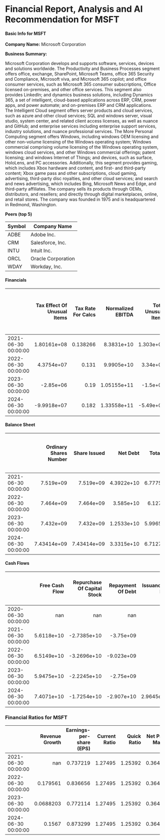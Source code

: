 # Financial Report, Analysis and AI Recommendation for MSFT

#### Basic Info for MSFT

**Company Name:** Microsoft Corporation

**Business Summary:**

Microsoft Corporation develops and supports software, services, devices and solutions worldwide. The Productivity and Business Processes segment offers office, exchange, SharePoint, Microsoft Teams, office 365 Security and Compliance, Microsoft viva, and Microsoft 365 copilot; and office consumer services, such as Microsoft 365 consumer subscriptions, Office licensed on-premises, and other office services. This segment also provides LinkedIn; and dynamics business solutions, including Dynamics 365, a set of intelligent, cloud-based applications across ERP, CRM, power apps, and power automate; and on-premises ERP and CRM applications. The Intelligent Cloud segment offers server products and cloud services, such as azure and other cloud services; SQL and windows server, visual studio, system center, and related client access licenses, as well as nuance and GitHub; and enterprise services including enterprise support services, industry solutions, and nuance professional services. The More Personal Computing segment offers Windows, including windows OEM licensing and other non-volume licensing of the Windows operating system; Windows commercial comprising volume licensing of the Windows operating system, windows cloud services, and other Windows commercial offerings; patent licensing; and windows Internet of Things; and devices, such as surface, HoloLens, and PC accessories. Additionally, this segment provides gaming, which includes Xbox hardware and content, and first- and third-party content; Xbox game pass and other subscriptions, cloud gaming, advertising, third-party disc royalties, and other cloud services; and search and news advertising, which includes Bing, Microsoft News and Edge, and third-party affiliates. The company sells its products through OEMs, distributors, and resellers; and directly through digital marketplaces, online, and retail stores. The company was founded in 1975 and is headquartered in Redmond, Washington.

**Peers (top 5)**

| Symbol | Company Name|
|--------|-------------|
|ADBE|Adobe Inc.|
|CRM|Salesforce, Inc.|
|INTU|Intuit Inc.|
|ORCL|Oracle Corporation|
|WDAY|Workday, Inc.|


#### Financials

|                     |   Tax Effect Of Unusual Items |   Tax Rate For Calcs |   Normalized EBITDA |   Total Unusual Items |   Total Unusual Items Excluding Goodwill |   Net Income From Continuing Operation Net Minority Interest |   Reconciled Depreciation |   Reconciled Cost Of Revenue |      EBITDA |        EBIT |   Net Interest Income |   Interest Expense |   Interest Income |   Normalized Income |   Net Income From Continuing And Discontinued Operation |   Total Expenses |   Total Operating Income As Reported |   Diluted Average Shares |   Basic Average Shares |   Diluted EPS |   Basic EPS |   Diluted NI Availto Com Stockholders |   Net Income Common Stockholders |   Net Income |   Net Income Including Noncontrolling Interests |   Net Income Continuous Operations |   Tax Provision |   Pretax Income |   Other Income Expense |   Other Non Operating Income Expenses |   Special Income Charges |   Write Off |   Gain On Sale Of Security |   Net Non Operating Interest Income Expense |   Interest Expense Non Operating |   Interest Income Non Operating |   Operating Income |   Operating Expense |   Research And Development |   Selling General And Administration |   Selling And Marketing Expense |   General And Administrative Expense |   Other Gand A |   Gross Profit |   Cost Of Revenue |   Total Revenue |   Operating Revenue |
|:--------------------|------------------------------:|---------------------:|--------------------:|----------------------:|-----------------------------------------:|-------------------------------------------------------------:|--------------------------:|-----------------------------:|------------:|------------:|----------------------:|-------------------:|------------------:|--------------------:|--------------------------------------------------------:|-----------------:|-------------------------------------:|-------------------------:|-----------------------:|--------------:|------------:|--------------------------------------:|---------------------------------:|-------------:|------------------------------------------------:|-----------------------------------:|----------------:|----------------:|-----------------------:|--------------------------------------:|-------------------------:|------------:|---------------------------:|--------------------------------------------:|---------------------------------:|--------------------------------:|-------------------:|--------------------:|---------------------------:|-------------------------------------:|--------------------------------:|-------------------------------------:|---------------:|---------------:|------------------:|----------------:|--------------------:|
| 2021-06-30 00:00:00 |                   1.80161e+08 |             0.138266 |         8.3831e+10  |             1.303e+09 |                                1.303e+09 |                                                   6.1271e+10 |                1.1686e+10 |                   5.2232e+10 | 8.5134e+10  | 7.3448e+10  |            -2.15e+08  |          2.346e+09 |         2.131e+09 |         6.01482e+10 |                                              6.1271e+10 |      9.8172e+10  |                          6.9916e+10  |                7.608e+09 |              7.547e+09 |          8.05 |        8.12 |                            6.1271e+10 |                       6.1271e+10 |   6.1271e+10 |                                      6.1271e+10 |                         6.1271e+10 |      9.831e+09  |     7.1102e+10  |              1.401e+09 |                             9.8e+07   |                -1.3e+07  |    1.3e+07  |                  1.316e+09 |                                  -2.15e+08  |                        2.346e+09 |                       2.131e+09 |        6.9916e+10  |          4.594e+10  |                 2.0716e+10 |                           2.5224e+10 |                      2.0117e+10 |                            5.107e+09 |      5.107e+09 |    1.15856e+11 |        5.2232e+10 |     1.68088e+11 |         1.68088e+11 |
| 2022-06-30 00:00:00 |                   4.3754e+07  |             0.131    |         9.9905e+10  |             3.34e+08  |                                3.34e+08  |                                                   7.2738e+10 |                1.446e+10  |                   6.265e+10  | 1.00239e+11 | 8.5779e+10  |             3.1e+07   |          2.063e+09 |         2.094e+09 |         7.24478e+10 |                                              7.2738e+10 |      1.14887e+11 |                          8.3383e+10  |                7.54e+09  |              7.496e+09 |          9.65 |        9.7  |                            7.2738e+10 |                       7.2738e+10 |   7.2738e+10 |                                      7.2738e+10 |                         7.2738e+10 |      1.0978e+10 |     8.3716e+10  |              3.02e+08  |                            -3.2e+07   |                -1.01e+08 |    1.01e+08 |                  4.35e+08  |                                   3.1e+07   |                        2.063e+09 |                       2.094e+09 |        8.3383e+10  |          5.2237e+10 |                 2.4512e+10 |                           2.7725e+10 |                      2.1825e+10 |                            5.9e+09   |      5.9e+09   |    1.3562e+11  |        6.265e+10  |     1.9827e+11  |         1.9827e+11  |
| 2023-06-30 00:00:00 |                  -2.85e+06    |             0.19     |         1.05155e+11 |            -1.5e+07   |                               -1.5e+07   |                                                   7.2361e+10 |                1.3861e+10 |                   6.5863e+10 | 1.0514e+11  | 9.1279e+10  |             1.026e+09 |          1.968e+09 |         2.994e+09 |         7.23732e+10 |                                              7.2361e+10 |      1.23392e+11 |                          8.8523e+10  |                7.472e+09 |              7.446e+09 |          9.68 |        9.72 |                            7.2361e+10 |                       7.2361e+10 |   7.2361e+10 |                                      7.2361e+10 |                         7.2361e+10 |      1.695e+10  |     8.9311e+10  |             -2.38e+08  |                            -2.23e+08  |                -3e+07    |    3e+07    |                  1.5e+07   |                                   1.026e+09 |                        1.968e+09 |                       2.994e+09 |        8.8523e+10  |          5.7529e+10 |                 2.7195e+10 |                           3.0334e+10 |                      2.2759e+10 |                            7.575e+09 |      7.575e+09 |    1.46052e+11 |        6.5863e+10 |     2.11915e+11 |         2.11915e+11 |
| 2024-06-30 00:00:00 |                  -9.9918e+07  |             0.182    |         1.33558e+11 |            -5.49e+08  |                               -5.49e+08  |                                                   8.8136e+10 |                2.2287e+10 |                   7.4114e+10 | 1.33009e+11 | 1.10722e+11 |             2.22e+08  |          2.935e+09 |         3.157e+09 |         8.85851e+10 |                                              8.8136e+10 |      1.35689e+11 |                          1.09433e+11 |                7.469e+09 |              7.431e+09 |         11.8  |       11.86 |                            8.8136e+10 |                       8.8136e+10 |   8.8136e+10 |                                      8.8136e+10 |                         8.8136e+10 |      1.9651e+10 |     1.07787e+11 |             -1.868e+09 |                            -1.319e+09 |                -2.06e+08 |    2.06e+08 |                 -3.43e+08  |                                   2.22e+08  |                        2.935e+09 |                       3.157e+09 |        1.09433e+11 |          6.1575e+10 |                 2.951e+10  |                           3.2065e+10 |                      2.4456e+10 |                            7.609e+09 |      7.609e+09 |    1.71008e+11 |        7.4114e+10 |     2.45122e+11 |         2.45122e+11 |

#### Balance Sheet

|                     |   Ordinary Shares Number |   Share Issued |   Net Debt |   Total Debt |   Tangible Book Value |   Invested Capital |   Working Capital |   Net Tangible Assets |   Capital Lease Obligations |   Common Stock Equity |   Total Capitalization |   Total Equity Gross Minority Interest |   Stockholders Equity |   Gains Losses Not Affecting Retained Earnings |   Other Equity Adjustments |   Retained Earnings |   Capital Stock |   Common Stock |   Total Liabilities Net Minority Interest |   Total Non Current Liabilities Net Minority Interest |   Other Non Current Liabilities |   Tradeand Other Payables Non Current |   Non Current Deferred Liabilities |   Non Current Deferred Revenue |   Non Current Deferred Taxes Liabilities |   Long Term Debt And Capital Lease Obligation |   Long Term Capital Lease Obligation |   Long Term Debt |   Current Liabilities |   Other Current Liabilities |   Current Deferred Liabilities |   Current Deferred Revenue |   Current Debt And Capital Lease Obligation |   Current Debt |   Other Current Borrowings |   Commercial Paper |   Pensionand Other Post Retirement Benefit Plans Current |   Payables And Accrued Expenses |   Payables |   Total Tax Payable |   Income Tax Payable |   Accounts Payable |   Total Assets |   Total Non Current Assets |   Other Non Current Assets |   Financial Assets |   Investments And Advances |   Investmentin Financial Assets |   Available For Sale Securities |   Long Term Equity Investment |   Goodwill And Other Intangible Assets |   Other Intangible Assets |   Goodwill |     Net PPE |   Accumulated Depreciation |   Gross PPE |    Leases |   Other Properties |   Machinery Furniture Equipment |   Buildings And Improvements |   Land And Improvements |   Properties |   Current Assets |   Other Current Assets |   Hedging Assets Current |   Inventory |   Finished Goods |   Work In Process |   Raw Materials |   Receivables |   Accounts Receivable |   Allowance For Doubtful Accounts Receivable |   Gross Accounts Receivable |   Cash Cash Equivalents And Short Term Investments |   Other Short Term Investments |   Cash And Cash Equivalents |   Cash Equivalents |   Cash Financial |
|:--------------------|-------------------------:|---------------:|-----------:|-------------:|----------------------:|-------------------:|------------------:|----------------------:|----------------------------:|----------------------:|-----------------------:|---------------------------------------:|----------------------:|-----------------------------------------------:|---------------------------:|--------------------:|----------------:|---------------:|------------------------------------------:|------------------------------------------------------:|--------------------------------:|--------------------------------------:|-----------------------------------:|-------------------------------:|-----------------------------------------:|----------------------------------------------:|-------------------------------------:|-----------------:|----------------------:|----------------------------:|-------------------------------:|---------------------------:|--------------------------------------------:|---------------:|---------------------------:|-------------------:|---------------------------------------------------------:|--------------------------------:|-----------:|--------------------:|---------------------:|-------------------:|---------------:|---------------------------:|---------------------------:|-------------------:|---------------------------:|--------------------------------:|--------------------------------:|------------------------------:|---------------------------------------:|--------------------------:|-----------:|------------:|---------------------------:|------------:|----------:|-------------------:|--------------------------------:|-----------------------------:|------------------------:|-------------:|-----------------:|-----------------------:|-------------------------:|------------:|-----------------:|------------------:|----------------:|--------------:|----------------------:|---------------------------------------------:|----------------------------:|---------------------------------------------------:|-------------------------------:|----------------------------:|-------------------:|-----------------:|
| 2021-06-30 00:00:00 |              7.519e+09   |    7.519e+09   | 4.3922e+10 |   6.7775e+10 |           8.4477e+10  |        2.00134e+11 |        9.5749e+10 |           8.4477e+10  |                  9.629e+09  |           1.41988e+11 |            1.92062e+11 |                            1.41988e+11 |           1.41988e+11 |                                      1.822e+09 |                  1.822e+09 |         5.7055e+10  |     8.3111e+10  |    8.3111e+10  |                               1.91791e+11 |                                           1.03134e+11 |                      1.3427e+10 |                            2.719e+10  |                          2.814e+09 |                      2.616e+09 |                                1.98e+08  |                                    5.9703e+10 |                           9.629e+09  |       5.0074e+10 |           8.8657e+10  |                  1.1666e+10 |                     4.1525e+10 |                 4.1525e+10 |                                   8.072e+09 |      8.072e+09 |                nan         |        nan         |                                               1.0057e+10 |                      1.7337e+10 | 1.7337e+10 |           2.174e+09 |            2.174e+09 |         1.5163e+10 |    3.33779e+11 |                1.49373e+11 |                 1.5075e+10 |                  0 |                  5.984e+09 |                         0       |                       nan       |                     5.984e+09 |                            5.7511e+10  |                7.8e+09    | 4.9711e+10 | 7.0803e+10  |                -5.1351e+10 | 1.22154e+11 | 6.884e+09 |         1.1088e+10 |                     5.6594e+10  |                   4.3928e+10 |               3.66e+09  |            0 |      1.84406e+11 |             1.3393e+10 |                  7.8e+07 |   2.636e+09 |        1.367e+09 |           7.9e+07 |       1.19e+09  |    3.8043e+10 |            3.8043e+10 |                                    -7.51e+08 |                  3.8794e+10 |                                        1.30256e+11 |                    1.16032e+11 |                  1.4224e+10 |         6.952e+09  |       7.272e+09  |
| 2022-06-30 00:00:00 |              7.464e+09   |    7.464e+09   | 3.585e+10  |   6.127e+10  |           8.772e+10   |        2.16323e+11 |        7.4602e+10 |           8.772e+10   |                  1.1489e+10 |           1.66542e+11 |            2.13574e+11 |                            1.66542e+11 |           1.66542e+11 |                                     -4.678e+09 |                 -4.678e+09 |         8.4281e+10  |     8.6939e+10  |    8.6939e+10  |                               1.98298e+11 |                                           1.03216e+11 |                      1.5526e+10 |                            2.6069e+10 |                          3.1e+09   |                      2.87e+09  |                                2.3e+08   |                                    5.8521e+10 |                           1.1489e+10 |       4.7032e+10 |           9.5082e+10  |                  1.3067e+10 |                     4.5538e+10 |                 4.5538e+10 |                                   2.749e+09 |      2.749e+09 |                nan         |        nan         |                                               1.0661e+10 |                      2.3067e+10 | 2.3067e+10 |           4.067e+09 |            4.067e+09 |         1.9e+10    |    3.6484e+11  |                1.95156e+11 |                 2.1897e+10 |                  0 |                  6.891e+09 |                         0       |                       nan       |                     6.891e+09 |                            7.8822e+10  |                1.1298e+10 | 6.7524e+10 | 8.7546e+10  |                -5.966e+10  | 1.47206e+11 | 7.819e+09 |         1.3148e+10 |                     6.6491e+10  |                   5.5014e+10 |               4.734e+09 |            0 |      1.69684e+11 |             1.6924e+10 |                  8e+06   |   3.742e+09 |        2.516e+09 |           8.2e+07 |       1.144e+09 |    4.4261e+10 |            4.4261e+10 |                                    -6.33e+08 |                  4.4894e+10 |                                        1.04749e+11 |                    9.0818e+10  |                  1.3931e+10 |         5.673e+09  |       8.258e+09  |
| 2023-06-30 00:00:00 |              7.432e+09   |    7.432e+09   | 1.2533e+10 |   5.9965e+10 |           1.28971e+11 |        2.5346e+11  |        8.0108e+10 |           1.28971e+11 |                  1.2728e+10 |           2.06223e+11 |            2.48213e+11 |                            2.06223e+11 |           2.06223e+11 |                                     -6.343e+09 |                 -6.343e+09 |         1.18848e+11 |     9.3718e+10  |    9.3718e+10  |                               2.05753e+11 |                                           1.01604e+11 |                      1.7981e+10 |                            2.556e+10  |                          3.345e+09 |                      2.912e+09 |                                4.33e+08  |                                    5.4718e+10 |                           1.2728e+10 |       4.199e+10  |           1.04149e+11 |                  1.4745e+10 |                     5.0901e+10 |                 5.0901e+10 |                                   5.247e+09 |      5.247e+09 |                  5.247e+09 |          0         |                                               1.1009e+10 |                      2.2247e+10 | 2.2247e+10 |           4.152e+09 |            4.152e+09 |         1.8095e+10 |    4.11976e+11 |                2.27719e+11 |                 3.0601e+10 |                  0 |                  9.879e+09 |                         0       |                       nan       |                     9.879e+09 |                            7.7252e+10  |                9.366e+09  | 6.7886e+10 | 1.09987e+11 |                -6.8251e+10 | 1.78238e+11 | 8.537e+09 |         1.4346e+10 |                     8.1207e+10  |                   6.8465e+10 |               5.683e+09 |            0 |      1.84257e+11 |             2.1807e+10 |                  6e+06   |   2.5e+09   |        1.768e+09 |           2.3e+07 |       7.09e+08  |    4.8688e+10 |            4.8688e+10 |                                    -6.5e+08  |                  4.9338e+10 |                                        1.11256e+11 |                    7.6552e+10  |                  3.4704e+10 |         2.6226e+10 |       8.478e+09  |
| 2024-06-30 00:00:00 |              7.43414e+09 |    7.43414e+09 | 3.3315e+10 |   6.7127e+10 |           1.2166e+11  |        3.20107e+11 |        3.4448e+10 |           1.2166e+11  |                  1.5497e+10 |           2.68477e+11 |            3.11165e+11 |                            2.68477e+11 |           2.68477e+11 |                                     -5.59e+09  |                 -5.59e+09  |         1.73144e+11 |     1.00923e+11 |    1.00923e+11 |                               2.43686e+11 |                                           1.184e+11   |                      2.7064e+10 |                            2.7931e+10 |                          5.22e+09  |                      2.602e+09 |                                2.618e+09 |                                    5.8185e+10 |                           1.5497e+10 |       4.2688e+10 |           1.25286e+11 |                  1.9185e+10 |                     5.7582e+10 |                 5.7582e+10 |                                   8.942e+09 |      8.942e+09 |                  2.249e+09 |          6.693e+09 |                                               1.2564e+10 |                      2.7013e+10 | 2.7013e+10 |           5.017e+09 |            5.017e+09 |         2.1996e+10 |    5.12163e+11 |                3.52429e+11 |                 3.646e+10  |                  0 |                  1.46e+10  |                         1.5e+09 |                         1.5e+09 |                     1.31e+10  |                            1.46817e+11 |                2.7597e+10 | 1.1922e+11 | 1.54552e+11 |                -7.6421e+10 | 2.30973e+11 | 9.594e+09 |         1.8961e+10 |                     1.00312e+11 |                   9.3943e+10 |               8.163e+09 |            0 |      1.59734e+11 |             2.6021e+10 |                  1.2e+07 |   1.246e+09 |        8.45e+08  |           7e+06   |       3.94e+08  |    5.6924e+10 |            5.6924e+10 |                                    -8.3e+08  |                  5.7754e+10 |                                        7.5531e+10  |                    5.7216e+10  |                  1.8315e+10 |         6.744e+09  |       1.1571e+10 |

#### Cash Flows

|                     |   Free Cash Flow |   Repurchase Of Capital Stock |   Repayment Of Debt |   Issuance Of Debt |   Issuance Of Capital Stock |   Capital Expenditure |   End Cash Position |   Beginning Cash Position |   Effect Of Exchange Rate Changes |   Changes In Cash |   Financing Cash Flow |   Cash Flow From Continuing Financing Activities |   Net Other Financing Charges |   Cash Dividends Paid |   Common Stock Dividend Paid |   Net Common Stock Issuance |   Common Stock Payments |   Common Stock Issuance |   Net Issuance Payments Of Debt |   Net Short Term Debt Issuance |   Short Term Debt Payments |   Short Term Debt Issuance |   Net Long Term Debt Issuance |   Long Term Debt Payments |   Long Term Debt Issuance |   Investing Cash Flow |   Cash Flow From Continuing Investing Activities |   Net Other Investing Changes |   Net Investment Purchase And Sale |   Sale Of Investment |   Purchase Of Investment |   Net Business Purchase And Sale |   Purchase Of Business |   Net PPE Purchase And Sale |   Purchase Of PPE |   Operating Cash Flow |   Cash Flow From Continuing Operating Activities |   Change In Working Capital |   Change In Other Working Capital |   Change In Other Current Liabilities |   Change In Other Current Assets |   Change In Payables And Accrued Expense |   Change In Payable |   Change In Account Payable |   Change In Tax Payable |   Change In Income Tax Payable |   Change In Inventory |   Change In Receivables |   Changes In Account Receivables |   Stock Based Compensation |   Unrealized Gain Loss On Investment Securities |   Asset Impairment Charge |   Deferred Tax |   Deferred Income Tax |   Depreciation Amortization Depletion |   Depreciation And Amortization |   Depreciation |   Operating Gains Losses |   Gain Loss On Investment Securities |   Net Income From Continuing Operations |
|:--------------------|-----------------:|------------------------------:|--------------------:|-------------------:|----------------------------:|----------------------:|--------------------:|--------------------------:|----------------------------------:|------------------:|----------------------:|-------------------------------------------------:|------------------------------:|----------------------:|-----------------------------:|----------------------------:|------------------------:|------------------------:|--------------------------------:|-------------------------------:|---------------------------:|---------------------------:|------------------------------:|--------------------------:|--------------------------:|----------------------:|-------------------------------------------------:|------------------------------:|-----------------------------------:|---------------------:|-------------------------:|---------------------------------:|-----------------------:|----------------------------:|------------------:|----------------------:|-------------------------------------------------:|----------------------------:|----------------------------------:|--------------------------------------:|---------------------------------:|-----------------------------------------:|--------------------:|----------------------------:|------------------------:|-------------------------------:|----------------------:|------------------------:|---------------------------------:|---------------------------:|------------------------------------------------:|--------------------------:|---------------:|----------------------:|--------------------------------------:|--------------------------------:|---------------:|-------------------------:|-------------------------------------:|----------------------------------------:|
| 2020-06-30 00:00:00 |     nan          |                  nan          |         nan         |         0          |                 nan         |          nan          |        nan          |              nan          |                        nan        |      nan          |          nan          |                                     nan          |                   nan         |          nan          |                 nan          |                nan          |            nan          |             nan         |                     nan         |                       0        |                          0 |                 nan        |                   nan         |               nan         |                0          |          nan          |                                     nan          |                   nan         |                       nan          |         nan          |             nan          |                     nan          |           nan          |                nan          |      nan          |         nan           |                                    nan           |                 nan         |                       nan         |                           nan         |                      nan         |                              nan         |         nan         |                 nan         |             nan         |                    nan         |           nan         |             nan         |                      nan         |               nan          |                                     nan         |                nan        |    nan         |           nan         |                          nan          |                    nan          |   nan          |               nan        |                           nan        |                            nan          |
| 2021-06-30 00:00:00 |       5.6118e+10 |                   -2.7385e+10 |          -3.75e+09  |       nan          |                   1.693e+09 |           -2.0622e+10 |          1.4224e+10 |                1.3576e+10 |                         -2.9e+07  |        6.77e+08   |           -4.8486e+10 |                                      -4.8486e+10 |                    -2.523e+09 |           -1.6521e+10 |                  -1.6521e+10 |                 -2.5692e+10 |             -2.7385e+10 |               1.693e+09 |                      -3.75e+09  |                     nan        |                        nan |                 nan        |                    -3.75e+09  |                -3.75e+09  |              nan          |           -2.7577e+10 |                                      -2.7577e+10 |                    -9.22e+08  |                         2.876e+09  |           6.58e+10   |              -6.2924e+10 |                      -8.909e+09  |            -8.909e+09  |                 -2.0622e+10 |       -2.0622e+10 |           7.674e+10   |                                      7.674e+10   |                  -9.36e+08  |                         4.633e+09 |                             5.551e+09 |                       -4.391e+09 |                                4.89e+08  |           4.89e+08  |                   2.798e+09 |              -2.309e+09 |                     -2.309e+09 |            -7.37e+08  |              -6.481e+09 |                       -6.481e+09 |                 6.118e+09  |                                      -1.057e+09 |                  1.3e+07  |     -1.5e+08   |            -1.5e+08   |                            1.1686e+10 |                      1.1686e+10 |     1.1686e+10 |                -2.05e+08 |                            -2.05e+08 |                              6.1271e+10 |
| 2022-06-30 00:00:00 |       6.5149e+10 |                   -3.2696e+10 |          -9.023e+09 |         0          |                   1.841e+09 |           -2.3886e+10 |          1.3931e+10 |                1.4224e+10 |                         -1.41e+08 |       -1.52e+08   |           -5.8876e+10 |                                      -5.8876e+10 |                    -8.63e+08  |           -1.8135e+10 |                  -1.8135e+10 |                 -3.0855e+10 |             -3.2696e+10 |               1.841e+09 |                      -9.023e+09 |                       0        |                        nan |                   0        |                    -9.023e+09 |                -9.023e+09 |                0          |           -3.0311e+10 |                                      -3.0311e+10 |                    -2.825e+09 |                         1.8438e+10 |           4.4894e+10 |              -2.6456e+10 |                      -2.2038e+10 |            -2.2038e+10 |                 -2.3886e+10 |       -2.3886e+10 |           8.9035e+10  |                                      8.9035e+10  |                   4.46e+08  |                         5.109e+09 |                             3.169e+09 |                       -3.514e+09 |                                3.639e+09 |           3.639e+09 |                   2.943e+09 |               6.96e+08  |                      6.96e+08  |            -1.123e+09 |              -6.834e+09 |                       -6.834e+09 |                 7.502e+09  |                                      -5.09e+08  |                  1.01e+08 |     -5.702e+09 |            -5.702e+09 |                            1.446e+10  |                      1.446e+10  |     1.446e+10  |                -1e+06    |                            -1e+06    |                              7.2738e+10 |
| 2023-06-30 00:00:00 |       5.9475e+10 |                   -2.2245e+10 |          -2.75e+09  |         0          |                   1.866e+09 |           -2.8107e+10 |          3.4704e+10 |                1.3931e+10 |                         -1.94e+08 |        2.0967e+10 |           -4.3935e+10 |                                      -4.3935e+10 |                    -1.006e+09 |           -1.98e+10   |                  -1.98e+10   |                 -2.0379e+10 |             -2.2245e+10 |               1.866e+09 |                      -2.75e+09  |                       0        |                        nan |                   0        |                    -2.75e+09  |                -2.75e+09  |                0          |           -2.268e+10  |                                      -2.268e+10  |                    -3.116e+09 |                         1.0213e+10 |           4.7864e+10 |              -3.7651e+10 |                      -1.67e+09   |            -1.67e+09   |                 -2.8107e+10 |       -2.8107e+10 |           8.7582e+10  |                                      8.7582e+10  |                  -2.388e+09 |                         5.535e+09 |                             2.825e+09 |                       -4.824e+09 |                               -3.079e+09 |          -3.079e+09 |                  -2.721e+09 |              -3.58e+08  |                     -3.58e+08  |             1.242e+09 |              -4.087e+09 |                       -4.087e+09 |                 9.611e+09  |                                      -3.03e+08  |                  3e+07    |     -6.059e+09 |            -6.059e+09 |                            1.3861e+10 |                      1.3861e+10 |     1.3861e+10 |                 4.69e+08 |                             4.69e+08 |                              7.2361e+10 |
| 2024-06-30 00:00:00 |       7.4071e+10 |                   -1.7254e+10 |          -2.907e+10 |         2.9645e+10 |                   2.002e+09 |           -4.4477e+10 |          1.8315e+10 |                3.4704e+10 |                         -2.1e+08  |       -1.6179e+10 |           -3.7757e+10 |                                      -3.7757e+10 |                    -1.309e+09 |           -2.1771e+10 |                  -2.1771e+10 |                 -1.5252e+10 |             -1.7254e+10 |               2.002e+09 |                       5.75e+08  |                       5.25e+09 |                        nan |                   5.25e+09 |                    -4.675e+09 |                -2.907e+10 |                2.4395e+10 |           -9.697e+10  |                                      -9.697e+10  |                    -1.298e+09 |                         1.7937e+10 |           3.5669e+10 |              -1.7732e+10 |                      -6.9132e+10 |            -6.9132e+10 |                 -4.4477e+10 |       -4.4477e+10 |           1.18548e+11 |                                      1.18548e+11 |                   1.824e+09 |                         5.348e+09 |                             5.616e+09 |                       -8.465e+09 |                                5.232e+09 |           5.232e+09 |                   3.545e+09 |               1.687e+09 |                      1.687e+09 |             1.284e+09 |              -7.191e+09 |                       -7.191e+09 |                 1.0734e+10 |                                      -1.46e+08  |                  2.06e+08 |     -4.738e+09 |            -4.738e+09 |                            2.2287e+10 |                      2.2287e+10 |     2.2287e+10 |                 2.45e+08 |                             2.45e+08 |                              8.8136e+10 |

### Financial Ratios for MSFT

|                     |   Revenue Growth |   Earnings-per-share (EPS) |   Current Ratio |   Quick Ratio |   Net Profit Margin |   Operating Margin |   Return on Assets (RoA) |   Return on Equity (RoE) |   Debt-to-Equity (D/E) |   Interest Coverage |   Asset Turnover |   Inventory Turnover |   Price-to-Earnings (P/E) |   Price-to-Sales (P/S) |   Price-to-Book (P/B) |
|:--------------------|-----------------:|---------------------------:|----------------:|--------------:|--------------------:|-------------------:|-------------------------:|-------------------------:|-----------------------:|--------------------:|-----------------:|---------------------:|--------------------------:|-----------------------:|----------------------:|
| 2021-06-30 00:00:00 |      nan         |                   0.737219 |         1.27495 |       1.25392 |            0.364517 |           0.415949 |                 0.119632 |                 0.228217 |               0.250029 |             31.3078 |         0.328192 |              27.8868 |                   32.5808 |                17.8821 |               11.1956 |
| 2022-06-30 00:00:00 |        0.179561  |                   0.836656 |         1.27495 |       1.25392 |            0.364517 |           0.415949 |                 0.119632 |                 0.228217 |               0.250029 |             31.3078 |         0.328192 |              27.8868 |                   32.5808 |                17.8821 |               11.1956 |
| 2023-06-30 00:00:00 |        0.0688203 |                   0.772114 |         1.27495 |       1.25392 |            0.364517 |           0.415949 |                 0.119632 |                 0.228217 |               0.250029 |             31.3078 |         0.328192 |              27.8868 |                   32.5808 |                17.8821 |               11.1956 |
| 2024-06-30 00:00:00 |        0.1567    |                   0.873299 |         1.27495 |       1.25392 |            0.364517 |           0.415949 |                 0.119632 |                 0.228217 |               0.250029 |             31.3078 |         0.328192 |              27.8868 |                   32.5808 |                17.8821 |               11.1956 |

